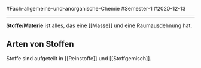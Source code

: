 #Fach-allgemeine-und-anorganische-Chemie  #Semester-1 #2020-12-13

---

**Stoffe**/**Materie** ist alles, das eine [[Masse]] und eine Raumausdehnung hat.

## Arten von Stoffen

Stoffe sind aufgeteilt in [[Reinstoffe]] und [[Stoffgemisch]].